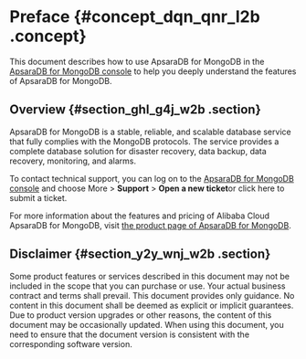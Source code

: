 # Preface {#concept_dqn_qnr_l2b .concept}

This document describes how to use ApsaraDB for MongoDB in the [ApsaraDB for MongoDB console](https://mongodb.console.aliyun.com/#/mongodb/list) to help you deeply understand the features of ApsaraDB for MongoDB.

## Overview {#section_ghl_g4j_w2b .section}

ApsaraDB for MongoDB is a stable, reliable, and scalable database service that fully complies with the MongoDB protocols. The service provides a complete database solution for disaster recovery, data backup, data recovery, monitoring, and alarms.

To contact technical support, you can log on to the [ApsaraDB for MongoDB console](https://mongodb.console.aliyun.com/#/mongodb/list) and choose More \> **Support** \> **Open a new ticket**or click here to submit a ticket.

For more information about the features and pricing of Alibaba Cloud ApsaraDB for MongoDB, visit [the product page of ApsaraDB for MongoDB](https://www.alibabacloud.com/product/apsaradb-for-mongodb).

## Disclaimer {#section_y2y_wnj_w2b .section}

Some product features or services described in this document may not be included in the scope that you can purchase or use. Your actual business contract and terms shall prevail. This document provides only guidance. No content in this document shall be deemed as explicit or implicit guarantees. Due to product version upgrades or other reasons, the content of this document may be occasionally updated. When using this document, you need to ensure that the document version is consistent with the corresponding software version.

